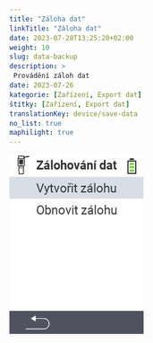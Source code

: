 ```yaml
---
title: "Záloha dat"
linkTitle: "Záloha dat"
date: 2023-07-28T13:25:28+02:00
weight: 10
slug: data-backup
description: >
 Provádění záloh dat
date: 2023-07-26
kategorie: [Zařízení, Export dat]
štítky: [Zařízení, Export dat]
translationKey: device/save-data
no_list: true
maphilight: true
---
```

<img src="backup.png" alt="VitalControl Správa dat" title="Správa dat" usemap="#workmap" class="maphilight" />

<map name="workmap">
  <area shape="rect" coords="2,40,238,80" alt="Vytvořit zálohu" title="Pokyny pro vytvoření zálohy naleznete zde&#10;Kliknutí myší: otevřít dokumentaci" href="/cs/docs/backup/backup/">

  <area shape="rect" coords="2,80,238,120" alt="Obnovit zálohu" title="Pokyny pro obnovení zálohy naleznete zde&#10;Kliknutí myší: otevřít dokumentaci" href="/cs/docs/backup/restore/">

  <area shape="rect" coords="2,282,120,319" alt="Zpět" title="Přeskočit o úroveň zpět&#10;Kliknutí myší: otevřít dokumentaci" href="/cs/docs/device/data-management/">
</map>
